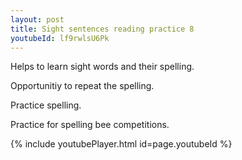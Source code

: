 ```yaml
---
layout: post
title: Sight sentences reading practice 8
youtubeId: lf9rwlsU6Pk
---
```

 
 
Helps to learn sight words and their spelling.

Opportunitiy to repeat the spelling. 

Practice spelling. 
 
Practice for spelling bee competitions. 
 
{% include youtubePlayer.html id=page.youtubeId %}
 
 
